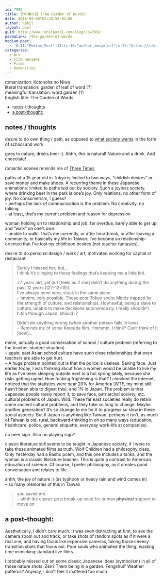 ```yaml
---
id: 7992
title: 言の葉の庭 (The Garden of Words)
date: 2016-09-08T02:20:54-04:00
author: Rahil
layout: post
guid: http://www.rahilpatel.com/blog/?p=7992
permalink: /the-garden-of-words
medium_post:
  - 'O:11:"Medium_Post":11:{s:16:"author_image_url";s:74:"https://cdn-images-1.medium.com/fit/c/200/200/1*dmbNkD5D-u45r44go_cf0g.png";s:10:"author_url";s:28:"https://medium.com/@rahil627";s:11:"byline_name";N;s:12:"byline_email";N;s:10:"cross_link";s:2:"no";s:2:"id";s:10:"33867dc08a";s:21:"follower_notification";s:3:"yes";s:7:"license";s:19:"all-rights-reserved";s:14:"publication_id";s:12:"7a04709b0155";s:6:"status";s:6:"public";s:3:"url";s:105:"https://medium.com/@rahil627/%E8%A8%80%E3%81%AE%E8%91%89%E3%81%AE%E5%BA%AD-the-garden-of-words-33867dc08a";}'
categories:
  - Art
  - Film Reviews
  - Films
  - Humanities
---
```

romanization: Kotonoha no Niwa  
literal translation: garden of leaf of word [?]  
meaningful translation: word garden [?]  
English title: The Garden of Words

<div id="toc_container" class="toc_transparent have_bullets">
  <p class="toc_title">
  </p>
  
  <ul class="toc_list">
    <li>
      <a href="#notes_thoughts">notes / thoughts</a>
    </li>
    <li>
      <a href="#a_post-thought">a post-thought:</a>
    </li>
  </ul>
</div>

## <span id="notes_thoughts">notes / thoughts</span>

desire to do own thing / path, as opposed to [what society wants](http://www.rahilpatel.com/blog/creativity-what-society-needs-and-what-society-wants) in the form of school and work

goes to nature, drinks beer :). Ahhh, _this_ is natural! Nature and a drink. And chocolate!

romantic scenes reminds me of [Three Times](https://en.wikipedia.org/wiki/Three_Times)

paths of a 15 year old in Tokyo is limited to two ways, “childish desires” or save money and make shoes. A recurring theme in these Japanese animations: limited to paths laid out by society. Such a joyless society, where drinking beer in the park is one’s joy. Only relations, no other form of joy. No consumerism, I guess?  
&#8211; perhaps the lack of communication is the problem. No creativity, no talking.  
&#8211; at least, that’s my current problem and reason for depression

woman holding on to relationship and job, far overdue, barely able to get up and “walk” on one’s own  
&#8211; unable to walk! That’s me currently, or after heartbreak, or after leaving a community, or basically my life in Taiwan. I’ve become so relationship-oriented that I’ve lost my childhood desires (not teacher fantasies).

desire to do personal design / work / art, motivated working for capital at restaurant

> Surely I missed her, but…  
> I think it’s clinging to those feelings that’s keeping me a little kid.
> 
> 27 years old, yet but [feels as if she] didn’t do anything during the past 12 years [(27–12=15)]  
> I’ve always been here, stuck in the same place  
> &#8211; hmmm, very possible. Those poor Tokyo souls; Minds trapped by the strength of culture, and relationships. How awful, being a slave to culture, unable to make decisions autonomously. I really shouldn’t hitch through Japan, should I?
> 
> Didn’t do anything wrong (when another person falls in love)  
> &#8211; Reminds me of some Koreeda film. Hmmmm, I think? Can’t think of it [now]…

mmm, actually a good conversation of school / culture problem (referring to the teacher-student situation)  
&#8211; again, east Asian school culture have such close relationships that even teachers are able to get hurt.  
&#8211; A huge problem pointed out is that the police is useless. Saving face. Just earlier today, I was thinking about how a women would be unable to live my life as I’ve been sleeping outside next to a hot spring lately, because she risks getting raped. How fucking frightening is that? I checked the internet, noticed that the statistics were near 20% for America (WTF, my mind still hasn’t been able to digest this), and 1% in Japan. The problem is that Japanese people rarely report it, to save face, patriarchal society, etc. cultural problems of Japan. Wild. These far east societies really do retain some ancient cultural problems, and they take so long to change. Maybe another generation? It’s so strange to me for it to progress so slow in these social aspects. But if Japan is anything like Taiwan, perhaps it isn’t, as much of Taiwan is old, rural, backward-thinking in oh so many ways (education, healthcare, police, general etiquette, everyday work-life at companies).

no beer sign. Also no playing sign?

classic literature still seems to be taught in Japanese society, if I were to take these animated films as truth. Wolf Children had a philosophy class, Only Yesterday had a Basho poem, and this one includes a tanka, and the woman is a classic literature teacher. This is quite a contrast to American education of science. Of course, I prefer philosophy, as it creates good conversation and relates to life.

ahhh, the joy of nature :) (as typhoon or heavy rain and wind comes in)  
&#8211; so many memories of this in Taiwan

> you saved me.  
> &#8211; ahhh the classic post break-up need for human **physical** support to move on

## <span id="a_post-thought">a post-thought:</span>

Aesthetically, I didn’t care much. It was even distracting at first, to see the camera zoom out and track, or take shots of random spots as if it were a real one, and having focus like expensive cameras, taking those cheesy transition shots that focus out. Poor souls who animated the thing, wasting time mimicking standard live films.

I probably missed out on some classic Japanese ideas (symbolism) in all of those nature shots. Zen? Them being in a garden. Fengshui? Weather patterns? Anyway, I don’t feel it mattered too much.